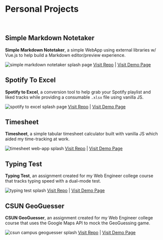 # Personal Projects
<br>

## Simple Markdown Notetaker <Badge text="active development" type="warning"/>
**Simple Markdown Notetaker**, a simple WebApp using external libraries w/ Vue.js to help build a Markdown editor/preview experience.

![simple markdown notetaker splash page](./../.vuepress/public/projects/projects/simple_markdown_notetaker.png)
[Visit Repo](https://github.com/BrianLinggadjaja/simple_markdown_notetaker)
|
[Visit Demo Page](https://brianlinggadjaja.github.io/simple_markdown_notetaker/)


## Spotify To Excel <Badge text="active development" type="warning"/>
**Spotify to Excel**, a conversion tool to help grab your Spotify playlist and liked tracks while providing a consumable `.xlsx` file using vanilla JS.

![spotify to excel splash page](./../.vuepress/public/projects/projects/spotify_to_excel.png)
[Visit Repo](https://github.com/BrianLinggadjaja/spotify_to_excel-v2)
|
[Visit Demo Page](https://brianlinggadjaja.github.io/spotify_to_excel-v2)


## Timesheet <Badge text="completed" type="tip"/>
**Timesheet**, a simple tabular timesheet calculator built with vanilla JS which aided my time-tracking at work.

![timesheet web-app splash](./../.vuepress/public/projects/projects/timesheet.png)
[Visit Repo](https://github.com/BrianLinggadjaja/timesheet)
|
[Visit Demo Page](https://brianlinggadjaja.github.io/timesheet/)


## Typing Test <Badge text="completed" type="tip"/>
**Typing Test**, an assignment created for my Web Engineer college course that tracks typing speed with a dual-mode test.

![typing test splash](./../.vuepress/public/projects/projects/typing_test.png)
[Visit Repo](https://github.com/BrianLinggadjaja/typing_test)
|
[Visit Demo Page](https://brianlinggadjaja.github.io/typing_test/)


## CSUN GeoGuesser <Badge text="completed" type="tip"/>
**CSUN GeoGuesser**, an assignment created for my Web Engineer college course that uses the Google Maps API to mock the GeoGuessing game.

![csun campus geoguesser splash](./../.vuepress/public/projects/projects/csun_geo-guesser.png)
[Visit Repo](https://github.com/BrianLinggadjaja/csun_geo-guesser)
|
[Visit Demo Page](https://brianlinggadjaja.github.io/csun_geo-guesser/)


<style>
  .theme-default-content {
    max-width: 45rem !important;
  }
</style>
